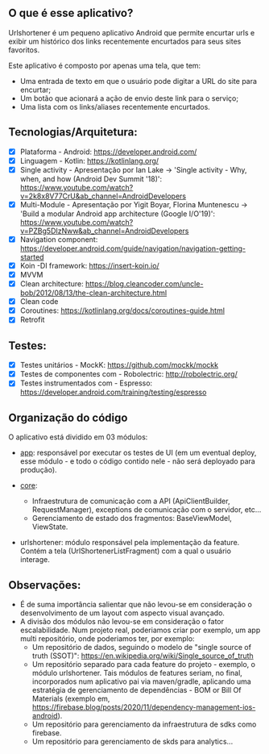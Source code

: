 ## O que é esse aplicativo? 

Urlshortener é um pequeno aplicativo Android que permite encurtar urls e exibir um histórico dos links recentemente encurtados para seus sites favoritos.

Este aplicativo é composto por apenas uma tela, que tem:

- Uma entrada de texto em que o usuário pode digitar a URL do site para encurtar;
- Um botão que acionará a ação de envio deste link para o serviço;
- Uma lista com os links/aliases recentemente encurtados.

## Tecnologias/Arquitetura:
- [x] Plataforma - Android: https://developer.android.com/
- [x] Linguagem - Kotlin: https://kotlinlang.org/
- [x] Single activity - Apresentação por Ian Lake -> 'Single activity - Why, when, and how (Android Dev Summit '18)': https://www.youtube.com/watch?v=2k8x8V77CrU&ab_channel=AndroidDevelopers
- [x] Multi-Module - Apresentação por Yigit Boyar, Florina Muntenescu -> 'Build a modular Android app architecture (Google I/O'19)':
 https://www.youtube.com/watch?v=PZBg5DIzNww&ab_channel=AndroidDevelopers
- [x] Navigation component: https://developer.android.com/guide/navigation/navigation-getting-started
- [x] Koin -DI framework: https://insert-koin.io/
- [x] MVVM
- [x] Clean architecture: https://blog.cleancoder.com/uncle-bob/2012/08/13/the-clean-architecture.html
- [x] Clean code
- [x] Coroutines: https://kotlinlang.org/docs/coroutines-guide.html
- [x] Retrofit

## Testes:
- [x] Testes unitários - MockK: https://github.com/mockk/mockk
- [x] Testes de componentes com - Robolectric: http://robolectric.org/
- [x] Testes instrumentados com - Espresso: https://developer.android.com/training/testing/espresso

## Organização do código

O aplicativo está dividido em 03 módulos:

- [app](https://github.com/fredelinhares/url-shortener/tree/master/app): responsável por executar os testes de UI (em um eventual deploy, esse módulo - e todo o código contido nele - não será deployado para produção).

- [core](https://github.com/fredelinhares/url-shortener/tree/master/core): 
  - Infraestrutura de comunicação com a API (ApiClientBuilder, RequestManager), exceptions de comunicação com o servidor, etc...
  - Gerenciamento de estado dos fragmentos: BaseViewModel, ViewState.

- urlshortener: módulo responsável pela implementação da feature. Contém a tela (UrlShortenerListFragment) com a qual o usuário interage.

## Observações:

- É de suma importância salientar que não levou-se em consideração o desenvolvimento de um layout com aspecto visual avançado.
- A divisão dos módulos não levou-se em consideração o fator escalabilidade. Num projeto real, poderiamos criar por exemplo, um app multi repositório,
onde poderiamos ter, por exemplo:
  - Um repositório de dados, seguindo o modelo de "single source of truth (SSOT)": https://en.wikipedia.org/wiki/Single_source_of_truth
  - Um repositório separado para cada feature do projeto - exemplo, o módulo urlshortener. Tais módulos de features seriam, no final, incorporados num aplicativo pai via maven/gradle, aplicando uma estratégia de gerenciamento de dependências - BOM or Bill Of Materials (exemplo em, https://firebase.blog/posts/2020/11/dependency-management-ios-android).
  - Um repositório para gerenciamento da infraestrutura de sdks como firebase.
  - Um repositório para gerenciamento de skds para analytics... 
